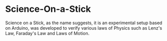 # Science-On-a-Stick
Science on a Stick, as the name suggests, it is an experimental setup based on Arduino, was developed to verify various laws of Physics such as Lenz's Law, Faraday's Law and Laws of Motion.  
